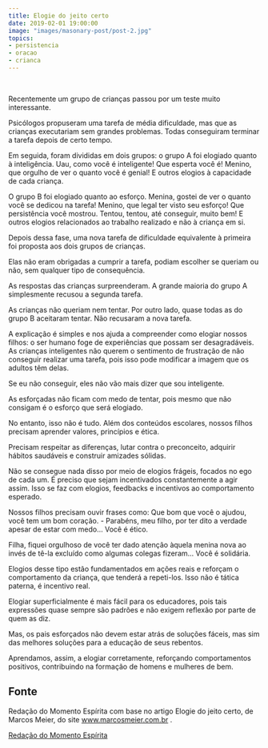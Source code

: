 ```yaml
---
title: Elogie do jeito certo
date: 2019-02-01 19:00:00
image: "images/masonary-post/post-2.jpg"
topics: 
- persistencia
- oracao
- crianca
---
```

 

Recentemente um grupo de crianças passou por um teste muito interessante.

Psicólogos propuseram uma tarefa de média dificuldade, mas que as crianças
executariam sem grandes problemas. Todas conseguiram terminar a tarefa depois
de certo tempo.

Em seguida, foram divididas em dois grupos: o grupo A foi elogiado quanto à
inteligência. Uau, como você é inteligente! Que esperta você é! Menino, que
orgulho de ver o quanto você é genial! E outros elogios à capacidade de cada
criança.

O grupo B foi elogiado quanto ao esforço. Menina, gostei de ver o quanto você
se dedicou na tarefa! Menino, que legal ter visto seu esforço! Que persistência
você mostrou. Tentou, tentou, até conseguir, muito bem! E outros elogios
relacionados ao trabalho realizado e não à criança em si.

Depois dessa fase, uma nova tarefa de dificuldade equivalente à primeira foi
proposta aos dois grupos de crianças.

Elas não eram obrigadas a cumprir a tarefa, podiam escolher se queriam ou não,
sem qualquer tipo de consequência.

As respostas das crianças surpreenderam. A grande maioria do grupo A
simplesmente recusou a segunda tarefa.

As crianças não queriam nem tentar. Por outro lado, quase todas as do grupo B
aceitaram tentar. Não recusaram a nova tarefa.

A explicação é simples e nos ajuda a compreender como elogiar nossos filhos: o
ser humano foge de experiências que possam ser desagradáveis. As crianças
inteligentes não querem o sentimento de frustração de não conseguir realizar
uma tarefa, pois isso pode modificar a imagem que os adultos têm delas.

Se eu não conseguir, eles não vão mais dizer que sou inteligente.

As esforçadas não ficam com medo de tentar, pois mesmo que não consigam é o
esforço que será elogiado.

No entanto, isso não é tudo. Além dos conteúdos escolares, nossos filhos
precisam aprender valores, princípios e ética.

Precisam respeitar as diferenças, lutar contra o preconceito, adquirir hábitos
saudáveis e construir amizades sólidas.

Não se consegue nada disso por meio de elogios frágeis, focados no ego de cada
um. É preciso que sejam incentivados constantemente a agir assim. Isso se faz
com elogios, feedbacks e incentivos ao comportamento esperado.

Nossos filhos precisam ouvir frases como: Que bom que você o ajudou, você tem
um bom coração. - Parabéns, meu filho, por ter dito a verdade apesar de estar
com medo... Você é ético.

Filha, fiquei orgulhoso de você ter dado atenção àquela menina nova ao invés de
tê-la excluído como algumas colegas fizeram... Você é solidária.

Elogios desse tipo estão fundamentados em ações reais e reforçam o
comportamento da criança, que tenderá a repeti-los. Isso não é tática paterna,
é incentivo real.

Elogiar superficialmente é mais fácil para os educadores, pois tais expressões
quase sempre são padrões e não exigem reflexão por parte de quem as diz.

Mas, os pais esforçados não devem estar atrás de soluções fáceis, mas sim das
melhores soluções para a educação de seus rebentos.

Aprendamos, assim, a elogiar corretamente, reforçando comportamentos positivos,
contribuindo na formação de homens e mulheres de bem.

## Fonte
Redação do Momento Espírita com base no artigo Elogie do jeito certo, de Marcos
Meier, do site www.marcosmeier.com.br .


[Redação do Momento Espírita](http://momento.com.br/pt/ler_texto.php?id=3240)
